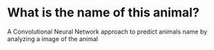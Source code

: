 # What is the name of this animal?

A Convolutional Neural Network approach to predict animals name by analyzing a image of the animal
